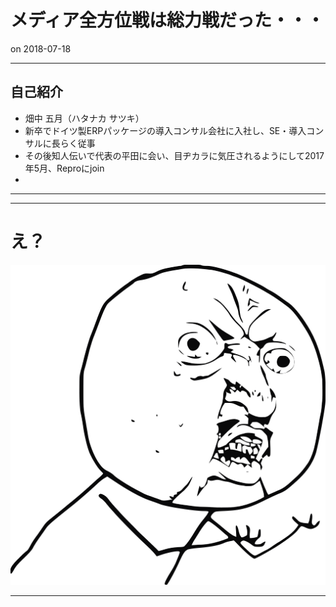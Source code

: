 # メディア全方位戦は総力戦だった・・・

on 2018-07-18

---

## 自己紹介

- 畑中 五月（ハタナカ サツキ）
- 新卒でドイツ製ERPパッケージの導入コンサル会社に入社し、SE・導入コンサルに長らく従事
- その後知人伝いで代表の平田に会い、目ヂカラに気圧されるようにして2017年5月、Reproにjoin
- 

---

---
# え？
![](/assets/images/oh.png)

---
